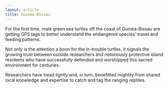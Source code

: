 ```yaml
---
layout: article
title: Guinea-Bissau
---
```

For the first time, male green sea turtles off the coast of Guinea-Bissau are getting GPS tags to better understand the endangered species' travel and feeding patterns.

Not only is the attention a boon for the in-trouble turtles, it signals the growing trust between outside researchers and notoriously protective island residents who have successfully defended and worshipped this sacred environment for centuries.

Researchers have tread lightly and, in turn, benefitted mightily from shared local knowledge and expertise to catch and tag the ranging reptiles.